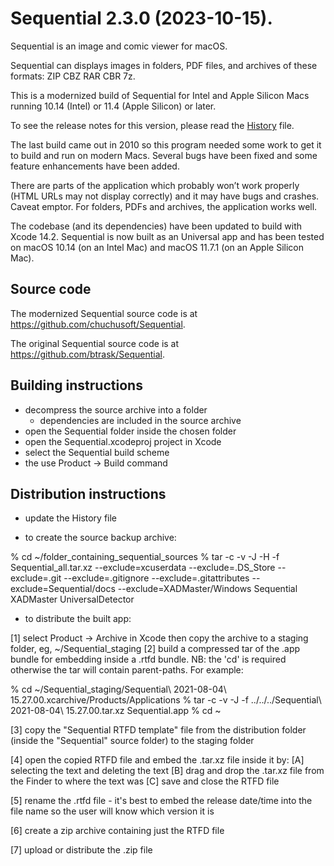 # Sequential 2.3.0 (2023-10-15).

Sequential is an image and comic viewer for macOS.

Sequential can displays images in folders, PDF files, and archives of
these formats: ZIP CBZ RAR CBR 7z.

This is a modernized build of Sequential for Intel and Apple Silicon Macs
running 10.14 (Intel) or 11.4 (Apple Silicon) or later.

To see the release notes for this version, please read the
[History](History.txt) file.

The last build came out in 2010 so this program needed some work to get it
to build and run on modern Macs. Several bugs have been fixed and some
feature enhancements have been added.

There are parts of the application which probably won’t work properly
(HTML URLs may not display correctly) and it may have bugs and crashes.
Caveat emptor. For folders, PDFs and archives, the application works well.

The codebase (and its dependencies) have been updated to build with Xcode
14.2. Sequential is now built as an Universal app and has been tested on
macOS 10.14 (on an Intel Mac) and macOS 11.7.1 (on an Apple Silicon Mac).




## Source code

The modernized Sequential source code is at <https://github.com/chuchusoft/Sequential>.

The original Sequential source code is at <https://github.com/btrask/Sequential>.





## Building instructions

- decompress the source archive into a folder
  - dependencies are included in the source archive
- open the Sequential folder inside the chosen folder
- open the Sequential.xcodeproj project in Xcode
- select the Sequential build scheme
- the use Product -> Build command





## Distribution instructions

- update the History file

- to create the source backup archive:

% cd ~/folder_containing_sequential_sources
% tar -c -v -J -H -f Sequential_all.tar.xz --exclude=xcuserdata --exclude=.DS_Store --exclude=.git  --exclude=.gitignore --exclude=.gitattributes --exclude=Sequential/docs --exclude=XADMaster/Windows Sequential XADMaster UniversalDetector

- to distribute the built app:

[1] select Product -> Archive in Xcode then copy the archive to a staging folder, eg,
    ~/Sequential_staging
[2] build a compressed tar of the .app bundle for embedding inside a .rtfd bundle.
    NB: the 'cd' is required otherwise the tar will contain parent-paths.
    For example:

% cd ~/Sequential_staging/Sequential\ 2021-08-04\ 15.27.00.xcarchive/Products/Applications
% tar -c -v -J -f ../../../Sequential\ 2021-08-04\ 15.27.00.tar.xz Sequential.app
% cd ~

[3] copy the "Sequential RTFD template" file from the distribution folder (inside
    the "Sequential" source folder) to the staging folder

[4] open the copied RTFD file and embed the .tar.xz file inside it by:
    [A] selecting the <replace me> text and deleting the text
    [B] drag and drop the .tar.xz file from the Finder to where the <replace me>
        text was
	[C] save and close the RTFD file

[5] rename the .rtfd file - it's best to embed the release date/time into
    the file name so the user will know which version it is

[6] create a zip archive containing just the RTFD file
 
[7] upload or distribute the .zip file
